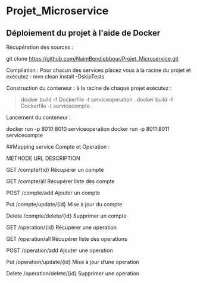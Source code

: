 # Projet_Microservice
## Déploiement du projet à l'aide de Docker

Récupération des sources :

git clone https://github.com/NaimBendjebbour/Projet_Microservice.git

Compilation : 
Pour chacun des services placez vous à la racine du projet et exécutez :
mvn clean install -DskipTests

Construction du conteneur : 
à la racine de chaque projet exécutez :

>docker build -f Dockerfile -t serviceoperation .
> docker build -f Dockerfile -t servicecompte .

Lancement du conteneur :

docker run -p 8010:8010 serviceoperation
docker run -p 8011:8011 servicecompte

##Mapping service Compte et Operation : 

METHODE	URL	DESCRIPTION

GET	/compte/{id}	Récupérer un compte

GET	/compte/all	Récupérer liste des compte

POST	/compte/add	Ajouter un compte

Put	/compte/update/{id}	Mise à jour du compte

Delete	/compte/delete/{id}	Supprimer un compte



GET	/operation/{id}	Récupérer une operation

GET	/operation/all	Récupérer liste des operations

POST	/operation/add	Ajouter une operation

Put	/operation/update/{id}	Mise à jour d’une operation

Delete	/operation/delete/{id}	Supprimer une operation
